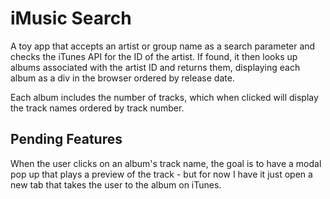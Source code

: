 # iMusic Search

A toy app that accepts an artist or group name as a search parameter and checks the iTunes API for the ID of the artist. If found, it then looks up albums associated with the artist ID and returns them, displaying each album as a div in the browser ordered by release date.

Each album includes the number of tracks, which when clicked will display the track names ordered by track number.

## Pending Features

When the user clicks on an album's track name, the goal is to have a modal pop up that plays a preview of the track - but for now I have it just open a new tab that takes the user to the album on iTunes.
